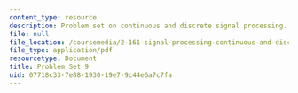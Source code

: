 ```yaml
---
content_type: resource
description: Problem set on continuous and discrete signal processing.
file: null
file_location: /coursemedia/2-161-signal-processing-continuous-and-discrete-fall-2008/07718c337e88193019e79c44e6a7c7fa_ps9.pdf
file_type: application/pdf
resourcetype: Document
title: Problem Set 9
uid: 07718c33-7e88-1930-19e7-9c44e6a7c7fa
---
```

